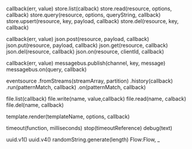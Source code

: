 callback(err, value)
store.list(calback)
store.read(resource, options, callback)
store.query(resource, options, queryString, callback)
store.upsert(resource, key, payload, callback)
store.del(resource, key, callback)

callback(err, value)
json.post(resource, payload, callback)
json.put(resource, payload, callback)
json.get(resource, callback)
json.del(resource, callback)
json.on(resource, clientId, callback)

callback(err, value)
messagebus.publish(channel, key, message)
messagebus.on(query, callback)

eventsource
.fromStreams(streamArray, partition)
.history(callback)
.run(patternMatch, callback)
.on(patternMatch, callback)

file.list(callback)
file.write(name, value,callback)
file.read(name, calback)
file.del(name, callback)

template.render(templateName, options, callback)

timeout(function, milliseconds)
stop(timeoutReference)
debug(text)

uuid.v1()
uuid.v4()
randomString.generate(length)
Flow:Flow,
_